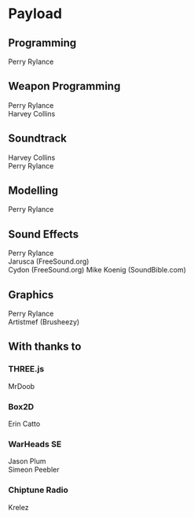 # Payload

## Programming
Perry Rylance  

## Weapon Programming
Perry Rylance  
Harvey Collins

## Soundtrack
Harvey Collins  
Perry Rylance

## Modelling
Perry Rylance

## Sound Effects
Perry Rylance  
Jarusca (FreeSound.org)  
Cydon (FreeSound.org)
Mike Koenig (SoundBible.com)

## Graphics
Perry Rylance  
Artistmef (Brusheezy)

## With thanks to

### THREE.js
MrDoob

### Box2D
Erin Catto

### WarHeads SE
Jason Plum  
Simeon Peebler

### Chiptune Radio
Krelez